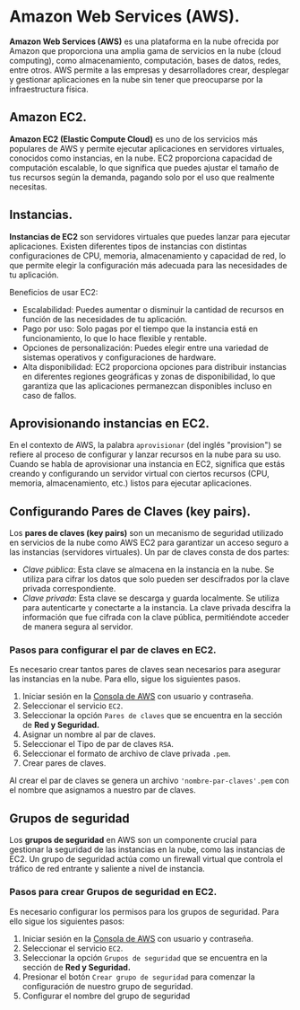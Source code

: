 # Amazon Web Services (AWS).

**Amazon Web Services (AWS)** es una plataforma en la nube ofrecida por Amazon que proporciona una amplia gama de servicios en la nube (cloud computing), como almacenamiento, computación, bases de datos, redes, entre otros. AWS permite a las empresas y desarrolladores crear, desplegar y gestionar aplicaciones en la nube sin tener que preocuparse por la infraestructura física.

## Amazon EC2.

**Amazon EC2 (Elastic Compute Cloud)** es uno de los servicios más populares de AWS y permite ejecutar aplicaciones en servidores virtuales, conocidos como instancias, en la nube. EC2 proporciona capacidad de computación escalable, lo que significa que puedes ajustar el tamaño de tus recursos según la demanda, pagando solo por el uso que realmente necesitas.


## Instancias.

**Instancias de EC2** son servidores virtuales que puedes lanzar para ejecutar aplicaciones. Existen diferentes tipos de instancias con distintas configuraciones de CPU, memoria, almacenamiento y capacidad de red, lo que permite elegir la configuración más adecuada para las necesidades de tu aplicación.

Beneficios de usar EC2:

- Escalabilidad: Puedes aumentar o disminuir la cantidad de recursos en función de las necesidades de tu aplicación.
- Pago por uso: Solo pagas por el tiempo que la instancia está en funcionamiento, lo que lo hace flexible y rentable.
- Opciones de personalización: Puedes elegir entre una variedad de sistemas operativos y configuraciones de hardware.
- Alta disponibilidad: EC2 proporciona opciones para distribuir instancias en diferentes regiones geográficas y zonas de disponibilidad, lo que garantiza que las aplicaciones permanezcan disponibles incluso en caso de fallos.

## Aprovisionando instancias en EC2.

En el contexto de AWS, la palabra `aprovisionar` (del inglés "provision") se refiere al proceso de configurar y lanzar recursos en la nube para su uso. Cuando se habla de aprovisionar una instancia en EC2, significa que estás creando y configurando un servidor virtual con ciertos recursos (CPU, memoria, almacenamiento, etc.) listos para ejecutar aplicaciones.

## Configurando Pares de Claves (key pairs).

Los **pares de claves (key pairs)** son un mecanismo de seguridad utilizado en servicios de la nube como AWS EC2 para garantizar un acceso seguro a las instancias (servidores virtuales). Un par de claves consta de dos partes:

- *Clave pública*: Esta clave se almacena en la instancia en la nube. Se utiliza para cifrar los datos que solo pueden ser descifrados por la clave privada correspondiente.
- *Clave privada*: Esta clave se descarga y guarda localmente. Se utiliza para autenticarte y conectarte a la instancia. La clave privada descifra la información que fue cifrada con la clave pública, permitiéndote acceder de manera segura al servidor.

### Pasos para configurar el par de claves en EC2.

Es necesario crear tantos pares de claves sean necesarios para asegurar las instancias en la nube. Para ello, sigue los siguientes pasos.

1. Iniciar sesión en la [Consola de AWS](https://console.aws.amazon.com/) con usuario y contraseña.
2. Seleccionar el servicio `EC2`.
3. Seleccionar la opción `Pares de claves` que se encuentra en la sección de **Red y Seguridad.**
4. Asignar un nombre al par de claves.
5. Seleccionar el Tipo de par de claves `RSA`.
6. Seleccionar el formato de archivo de clave privada `.pem`.
7. Crear pares de claves.

Al crear el par de claves se genera un archivo `'nombre-par-claves'.pem` con el nombre que asignamos a nuestro par de claves.

## Grupos de seguridad

Los **grupos de seguridad** en AWS son un componente crucial para gestionar la seguridad de las instancias en la nube, como las instancias de EC2. Un grupo de seguridad actúa como un firewall virtual que controla el tráfico de red entrante y saliente a nivel de instancia.

### Pasos para crear Grupos de seguridad en EC2.

Es necesario configurar los permisos para los grupos de seguridad. Para ello sigue los siguientes pasos:

1. Iniciar sesión en la [Consola de AWS](https://console.aws.amazon.com/) con usuario y contraseña.
2. Seleccionar el servicio `EC2`.
3. Seleccionar la opción `Grupos de seguridad` que se encuentra en la sección de **Red y Seguridad.**
4. Presionar el botón `Crear grupo de seguridad` para comenzar la configuración de nuestro grupo de seguridad.
5. Configurar el nombre del grupo de seguridad